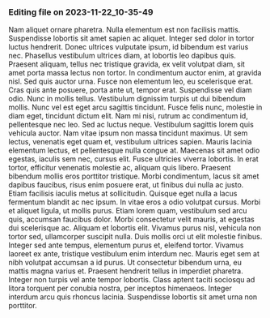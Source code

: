 

### Editing file on 2023-11-22_10-35-49

Nam aliquet ornare pharetra. Nulla elementum est non facilisis mattis. Suspendisse lobortis sit amet sapien ac aliquet. Integer sed dolor in tortor luctus hendrerit. Donec ultrices vulputate ipsum, id bibendum est varius nec. Phasellus vestibulum ultrices diam, at lobortis leo dapibus quis. Praesent aliquam, tellus nec tristique gravida, ex velit volutpat diam, sit amet porta massa lectus non tortor. In condimentum auctor enim, at gravida nisl. Sed quis auctor urna. Fusce non elementum leo, eu scelerisque erat. Cras quis ante posuere, porta ante ut, tempor erat. Suspendisse vel diam odio. Nunc in mollis tellus. Vestibulum dignissim turpis ut dui bibendum mollis.
Nunc vel est eget arcu sagittis tincidunt. Fusce felis nunc, molestie in diam eget, tincidunt dictum elit. Nam mi nisi, rutrum ac condimentum id, pellentesque nec leo. Sed ac luctus neque. Vestibulum sagittis lorem quis vehicula auctor. Nam vitae ipsum non massa tincidunt maximus. Ut sem lectus, venenatis eget quam et, vestibulum ultrices sapien. Mauris lacinia elementum lectus, et pellentesque nulla congue at. Maecenas sit amet odio egestas, iaculis sem nec, cursus elit. Fusce ultricies viverra lobortis. In erat tortor, efficitur venenatis molestie ac, aliquam quis libero. Praesent bibendum mollis eros porttitor tristique. Morbi condimentum, lacus sit amet dapibus faucibus, risus enim posuere erat, ut finibus dui nulla ac justo. Etiam facilisis iaculis metus at sollicitudin. Quisque eget nulla a lacus fermentum blandit ac nec ipsum. In vitae eros a odio volutpat cursus.
Morbi et aliquet ligula, ut mollis purus. Etiam lorem quam, vestibulum sed arcu quis, accumsan faucibus dolor. Morbi consectetur velit mauris, at egestas dui scelerisque ac. Aliquam et lobortis elit. Vivamus purus nisl, vehicula non tortor sed, ullamcorper suscipit nulla. Duis mollis orci ut elit molestie finibus. Integer sed ante tempus, elementum purus et, eleifend tortor. Vivamus laoreet ex ante, tristique vestibulum enim interdum nec. Mauris eget sem at nibh volutpat accumsan a id purus. Ut consectetur bibendum urna, eu mattis magna varius et. Praesent hendrerit tellus in imperdiet pharetra. Integer non turpis vel ante tempor lobortis. Class aptent taciti sociosqu ad litora torquent per conubia nostra, per inceptos himenaeos. Integer interdum arcu quis rhoncus lacinia. Suspendisse lobortis sit amet urna non porttitor.


